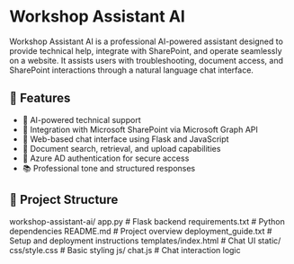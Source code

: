 
# Workshop Assistant AI

Workshop Assistant AI is a professional AI-powered assistant designed to provide technical help, integrate with SharePoint, and operate seamlessly on a website. It assists users with troubleshooting, document access, and SharePoint interactions through a natural language chat interface.

## 🚀 Features

- 🧠 AI-powered technical support
- 🔗 Integration with Microsoft SharePoint via Microsoft Graph API
- 💬 Web-based chat interface using Flask and JavaScript
- 📄 Document search, retrieval, and upload capabilities
- 🔐 Azure AD authentication for secure access
- 📚 Professional tone and structured responses

## 📁 Project Structure
workshop-assistant-ai/
app.py # Flask backend
requirements.txt # Python dependencies
README.md # Project overview 
deployment_guide.txt # Setup and deployment instructions 
templates/index.html # Chat UI static/
css/style.css # Basic styling js/
chat.js # Chat interaction logic

